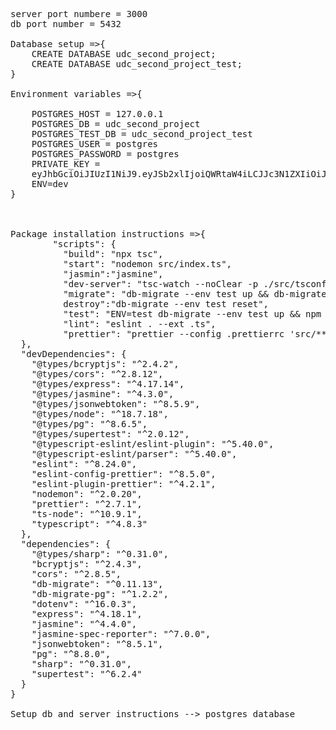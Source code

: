 <pre>
server port numbere = 3000
db port number = 5432

Database setup =>{
    CREATE DATABASE udc_second_project;
    CREATE DATABASE udc_second_project_test;
}

Environment variables =>{

    POSTGRES_HOST = 127.0.0.1
    POSTGRES_DB = udc_second_project
    POSTGRES_TEST_DB = udc_second_project_test
    POSTGRES_USER = postgres
    POSTGRES_PASSWORD = postgres
    PRIVATE_KEY = 
    eyJhbGciOiJIUzI1NiJ9.eyJSb2xlIjoiQWRtaW4iLCJJc3N1ZXIiOiJJc3N1ZXIiLCJVc2VybmFtZSI6IkphdmFJblVzZSIsImV4cCI6MTY2NTQ5OTk2NiwiaWF0IjoxNjY1NDk5OTY2fQ.29ULaWLQCw6q_WhmsYS9f7V4Z_toNJ-Y1KSHFZP9yVQ
    ENV=dev
}



Package installation instructions =>{
        "scripts": {
          "build": "npx tsc",
          "start": "nodemon src/index.ts",
          "jasmin":"jasmine",
          "dev-server": "tsc-watch --noClear -p ./src/tsconfig.json --onSuccess \"node ./dist/index.js\"",
          "migrate": "db-migrate --env test up && db-migrate up",
          destroy":"db-migrate --env test reset",
          "test": "ENV=test db-migrate --env test up && npm run build && npm run jasmin && npm run destroy",
          "lint": "eslint . --ext .ts",
          "prettier": "prettier --config .prettierrc 'src/**/*.ts' --write"
  },
  "devDependencies": {
    "@types/bcryptjs": "^2.4.2",
    "@types/cors": "^2.8.12",
    "@types/express": "^4.17.14",
    "@types/jasmine": "^4.3.0",
    "@types/jsonwebtoken": "^8.5.9",
    "@types/node": "^18.7.18",
    "@types/pg": "^8.6.5",
    "@types/supertest": "^2.0.12",
    "@typescript-eslint/eslint-plugin": "^5.40.0",
    "@typescript-eslint/parser": "^5.40.0",
    "eslint": "^8.24.0",
    "eslint-config-prettier": "^8.5.0",
    "eslint-plugin-prettier": "^4.2.1",
    "nodemon": "^2.0.20",
    "prettier": "^2.7.1",
    "ts-node": "^10.9.1",
    "typescript": "^4.8.3"
  },
  "dependencies": {
    "@types/sharp": "^0.31.0",
    "bcryptjs": "^2.4.3",
    "cors": "^2.8.5",
    "db-migrate": "^0.11.13",
    "db-migrate-pg": "^1.2.2",
    "dotenv": "^16.0.3",
    "express": "^4.18.1",
    "jasmine": "^4.4.0",
    "jasmine-spec-reporter": "^7.0.0",
    "jsonwebtoken": "^8.5.1",
    "pg": "^8.8.0",
    "sharp": "^0.31.0",
    "supertest": "^6.2.4"
  }
}

Setup db and server instructions --> postgres database

</pre>


